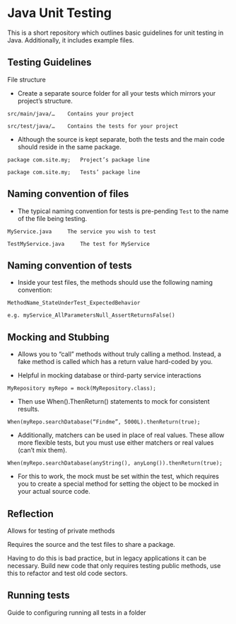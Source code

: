 # Java Unit Testing
This is a short repository which outlines basic guidelines for unit testing in Java. Additionally, it includes example files.

## Testing Guidelines
File structure
* Create a separate source folder for all your tests which mirrors your project’s structure.

`src/main/java/…	Contains your project`

`src/test/java/…	Contains the tests for your project`

* Although the source is kept separate, both the tests and the main code should reside in the same package.

`package com.site.my;	Project’s package line`

`package com.site.my;	Tests’ package line`

## Naming convention of files
* The typical naming convention for tests is pre-pending `Test` to the name of the file being testing.

`MyService.java		The service you wish to test`

`TestMyService.java		The test for MyService`

## Naming convention of tests
* Inside your test files, the methods should use the following naming convention:

`MethodName_StateUnderTest_ExpectedBehavior`

`e.g. myService_AllParametersNull_AssertReturnsFalse()`

## Mocking and Stubbing
* Allows you to “call” methods without truly calling a method. Instead, a fake method is called which has a return value hard-coded by you.

* Helpful in mocking database or third-party service interactions

`MyRepository myRepo = mock(MyRepository.class);`

* Then use When().ThenReturn() statements to mock for consistent results.

`When(myRepo.searchDatabase(“Findme”, 5000L).thenReturn(true);`

* Additionally, matchers can be used in place of real values. These allow more flexible tests, but you must use either matchers or real values (can’t mix them).

`When(myRepo.searchDatabase(anyString(), anyLong()).thenReturn(true);`

* For this to work, the mock must be set within the test, which requires you to create a special method for setting the object to be mocked in your actual source code.

## Reflection
Allows for testing of private methods

Requires the source and the test files to share a package.

Having to do this is bad practice, but in legacy applications it can be necessary. Build new code that only requires testing public methods, use this to refactor and test old code sectors.

## Running tests

Guide to configuring running all tests in a folder

